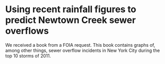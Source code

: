 Using recent rainfall figures to predict Newtown Creek sewer overflows
===

<!-- introduction -->

We received a book from a FOIA request. This book contains graphs of, among
other things, sewer overflow incidents in New York City during the top 10
storms of 2011.
